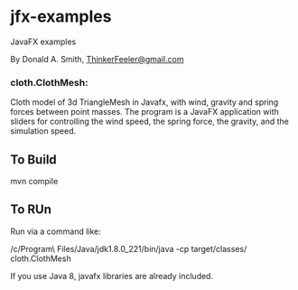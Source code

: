 # jfx-examples
JavaFX examples

By Donald A. Smith, ThinkerFeeler@gmail.com

### cloth.ClothMesh:

 Cloth model of 3d TriangleMesh in Javafx, with wind, gravity and spring forces between point masses.
 The program is a JavaFX application with sliders for controlling the wind speed, the spring force, the gravity,
 and the simulation speed.

## To Build
mvn compile


## To RUn
Run via a command like:

/c/Program\ Files/Java/jdk1.8.0_221/bin/java -cp target/classes/ cloth.ClothMesh

If you use Java 8, javafx libraries are already included.
